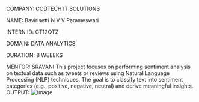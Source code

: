COMPANY: CODTECH IT SOLUTIONS

NAME: Bavirisetti N V V Parameswari 

INTERN ID: CT12QTZ

DOMAIN: DATA ANALYTICS

DURATION: 8 WEEEKS

MENTOR: SRAVANI
This project focuses on performing sentiment analysis on textual data such as tweets or reviews using Natural Language Processing (NLP) techniques. The goal is to classify text into sentiment categories (e.g., positive, negative, neutral) and derive meaningful insights.
OUTPUT: ![Image](https://github.com/user-attachments/assets/e3e09643-6dca-43fa-a1bd-1004c7ee7fb9)
